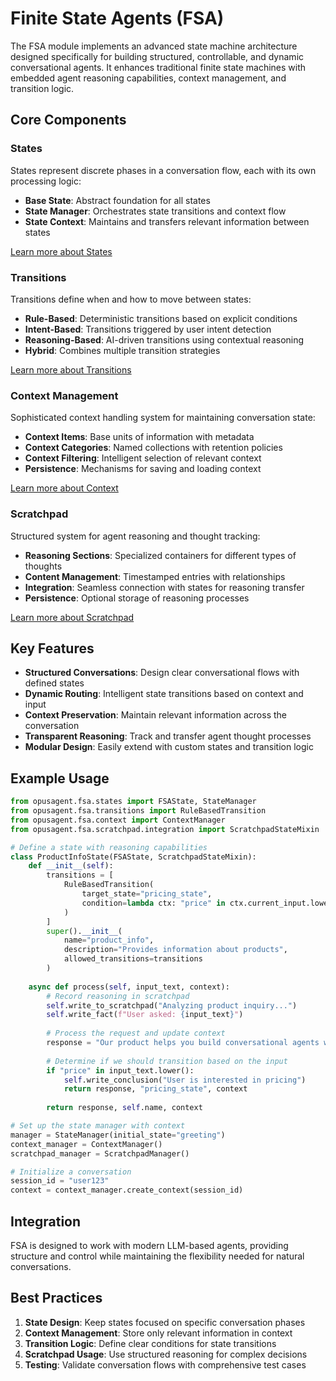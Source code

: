 # Finite State Agents (FSA)

The FSA module implements an advanced state machine architecture designed specifically for building structured, controllable, and dynamic conversational agents. It enhances traditional finite state machines with embedded agent reasoning capabilities, context management, and transition logic.

## Core Components

### States

States represent discrete phases in a conversation flow, each with its own processing logic:

- **Base State**: Abstract foundation for all states
- **State Manager**: Orchestrates state transitions and context flow
- **State Context**: Maintains and transfers relevant information between states

[Learn more about States](./states/README.md)

### Transitions

Transitions define when and how to move between states:

- **Rule-Based**: Deterministic transitions based on explicit conditions
- **Intent-Based**: Transitions triggered by user intent detection
- **Reasoning-Based**: AI-driven transitions using contextual reasoning
- **Hybrid**: Combines multiple transition strategies

[Learn more about Transitions](./transitions/README.md)

### Context Management

Sophisticated context handling system for maintaining conversation state:

- **Context Items**: Base units of information with metadata
- **Context Categories**: Named collections with retention policies
- **Context Filtering**: Intelligent selection of relevant context
- **Persistence**: Mechanisms for saving and loading context

[Learn more about Context](./context/README.md)

### Scratchpad

Structured system for agent reasoning and thought tracking:

- **Reasoning Sections**: Specialized containers for different types of thoughts
- **Content Management**: Timestamped entries with relationships
- **Integration**: Seamless connection with states for reasoning transfer
- **Persistence**: Optional storage of reasoning processes

[Learn more about Scratchpad](./scratchpad/README.md)

## Key Features

- **Structured Conversations**: Design clear conversational flows with defined states
- **Dynamic Routing**: Intelligent state transitions based on context and input
- **Context Preservation**: Maintain relevant information across the conversation
- **Transparent Reasoning**: Track and transfer agent thought processes
- **Modular Design**: Easily extend with custom states and transition logic

## Example Usage

```python
from opusagent.fsa.states import FSAState, StateManager
from opusagent.fsa.transitions import RuleBasedTransition
from opusagent.fsa.context import ContextManager
from opusagent.fsa.scratchpad.integration import ScratchpadStateMixin

# Define a state with reasoning capabilities
class ProductInfoState(FSAState, ScratchpadStateMixin):
    def __init__(self):
        transitions = [
            RuleBasedTransition(
                target_state="pricing_state",
                condition=lambda ctx: "price" in ctx.current_input.lower()
            )
        ]
        super().__init__(
            name="product_info",
            description="Provides information about products",
            allowed_transitions=transitions
        )
    
    async def process(self, input_text, context):
        # Record reasoning in scratchpad
        self.write_to_scratchpad("Analyzing product inquiry...")
        self.write_fact(f"User asked: {input_text}")
        
        # Process the request and update context
        response = "Our product helps you build conversational agents with finite state machines."
        
        # Determine if we should transition based on the input
        if "price" in input_text.lower():
            self.write_conclusion("User is interested in pricing")
            return response, "pricing_state", context
        
        return response, self.name, context

# Set up the state manager with context
manager = StateManager(initial_state="greeting")
context_manager = ContextManager()
scratchpad_manager = ScratchpadManager()

# Initialize a conversation
session_id = "user123"
context = context_manager.create_context(session_id)
```

## Integration

FSA is designed to work with modern LLM-based agents, providing structure and control while maintaining the flexibility needed for natural conversations.

## Best Practices

1. **State Design**: Keep states focused on specific conversation phases
2. **Context Management**: Store only relevant information in context
3. **Transition Logic**: Define clear conditions for state transitions
4. **Scratchpad Usage**: Use structured reasoning for complex decisions
5. **Testing**: Validate conversation flows with comprehensive test cases 